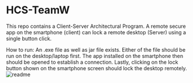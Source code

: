 # HCS-TeamW
This repo contains a Client-Server Architectural Program. A remote secure app on the smartphone (client) can lock a remote desktop (Server) using a single button click.

How to run:
An .exe file as well as jar file exists. Either of the file should be run on the desktop/laptop first.
The app installed on the smartphone then should be opened to establish a connection.
Lastly, clicking on the lock button shown on the smartphone screen should lock the desktop remotely.
![readme](https://user-images.githubusercontent.com/46594474/111623363-349d1300-87e2-11eb-9451-24b3e8c4c495.PNG)
